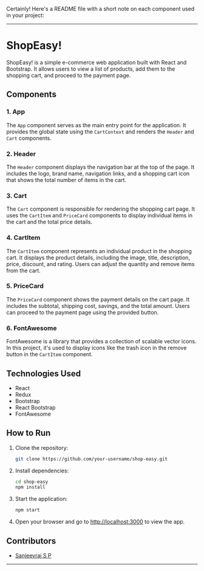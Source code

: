 Certainly! Here's a README file with a short note on each component used in your project:

---

# ShopEasy!

ShopEasy! is a simple e-commerce web application built with React and Bootstrap. It allows users to view a list of products, add them to the shopping cart, and proceed to the payment page.

## Components

### 1. App

The `App` component serves as the main entry point for the application. It provides the global state using the `CartContext` and renders the `Header` and `Cart` components.

### 2. Header

The `Header` component displays the navigation bar at the top of the page. It includes the logo, brand name, navigation links, and a shopping cart icon that shows the total number of items in the cart.

### 3. Cart

The `Cart` component is responsible for rendering the shopping cart page. It uses the `CartItem` and `PriceCard` components to display individual items in the cart and the total price details.

### 4. CartItem

The `CartItem` component represents an individual product in the shopping cart. It displays the product details, including the image, title, description, price, discount, and rating. Users can adjust the quantity and remove items from the cart.

### 5. PriceCard

The `PriceCard` component shows the payment details on the cart page. It includes the subtotal, shipping cost, savings, and the total amount. Users can proceed to the payment page using the provided button.

### 6. FontAwesome

FontAwesome is a library that provides a collection of scalable vector icons. In this project, it's used to display icons like the trash icon in the remove button in the `CartItem` component.

## Technologies Used

- React
- Redux
- Bootstrap
- React Bootstrap
- FontAwesome

## How to Run

1. Clone the repository:

   ```bash
   git clone https://github.com/your-username/shop-easy.git
   ```

2. Install dependencies:

   ```bash
   cd shop-easy
   npm install
   ```

3. Start the application:

   ```bash
   npm start
   ```

4. Open your browser and go to [http://localhost:3000](http://localhost:3000) to view the app.

## Contributors

- [Sanjeevraj S P](https://github.com/Sanjeev1420)



---